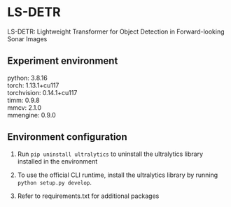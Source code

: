 # LS-DETR
LS-DETR: Lightweight Transformer for Object Detection in Forward-looking Sonar Images

## Experiment environment 
python: 3.8.16  
torch: 1.13.1+cu117  
torchvision: 0.14.1+cu117  
timm: 0.9.8  
mmcv: 2.1.0  
mmengine: 0.9.0  

## Environment configuration
1. Run `pip uninstall ultralytics` to uninstall the ultralytics library installed in the environment

2. To use the official CLI runtime, install the ultralytics library by running `python setup.py develop`.

3. Refer to requirements.txt for additional packages
